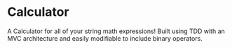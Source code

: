 # Calculator
A Calculator for all of your string math expressions! Built using TDD with an MVC architecture and easily modifiable to include binary operators.
